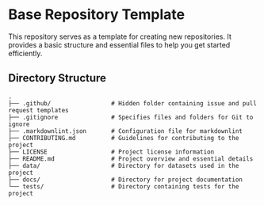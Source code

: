# Base Repository Template

This repository serves as a template for creating new repositories. It provides a basic structure and essential
files to help you get started efficiently.

## Directory Structure

```plaintext
.
├── .github/                 # Hidden folder containing issue and pull request templates
├── .gitignore               # Specifies files and folders for Git to ignore
├── .markdownlint.json       # Configuration file for markdownlint
├── CONTRIBUTING.md          # Guidelines for contributing to the project
├── LICENSE                  # Project license information
├── README.md                # Project overview and essential details
├── data/                    # Directory for datasets used in the project
├── docs/                    # Directory for project documentation
└── tests/                   # Directory containing tests for the project
```

